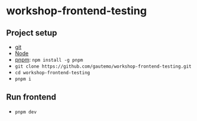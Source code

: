 # workshop-frontend-testing

## Project setup

- [git](https://git-scm.com/)
- [Node](https://nodejs.dev/)
- [pnpm](https://pnpm.io/): `npm install -g pnpm`
- `git clone https://github.com/gautemo/workshop-frontend-testing.git`
- `cd workshop-frontend-testing`
- `pnpm i`

## Run frontend

- `pnpm dev`
